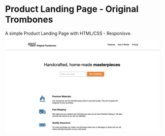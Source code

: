 # Product Landing Page - Original Trombones
A simple Product Landing Page with HTML/CSS - Responisve.

![Alt text](assets/Product_landing_page_fcc_preview_img.png?raw=true "Product Landing Page Preview Image")